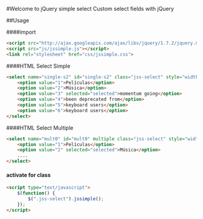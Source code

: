 #Welcome to jQuery simple select
Custom select fields with jQuery

##Usage

####import
```html
<script src="http://ajax.googleapis.com/ajax/libs/jquery/1.7.2/jquery.min.js"></script>
<script src="js/jssimple.js"></script>
<link rel="stylesheet" href="css/jssimple.css">

```

####HTML Select Simple
```html
<select name="single-s2" id="single-s2" class="jss-select" style="width:250px">
	<option value="1">Películas</option>
	<option value="2">Música</option>
	<option value="3" selected="selected">momentum going</option>
	<option value="4">been deprecated from</option>
	<option value="5">keyboard users</option>
	<option value="6">keyboard users</option>
</select>
```
####HTML Select Multiple
```html
<select name="mult0" id="mult0" multiple class="jss-select" style="width:300px">
	<option value="1">Películas</option>
	<option value="2" selected="selected">Música</option>
	....
</select>		
```

#### activate for class
```html
<script type="text/javascript">
	$(function() {
	    $(".jss-select").jssimple();
	});
</script>
```

